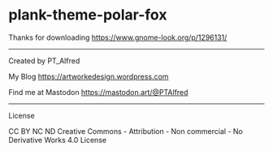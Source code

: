 # plank-theme-polar-fox
Thanks for downloading 
https://www.gnome-look.org/p/1296131/

-----------------------------------------

Created	by 
PT_Alfred


My Blog
https://artworkedesign.wordpress.com

Find me at Mastodon
https://mastodon.art/@PTAlfred

-----------------------------------------

License

CC BY NC ND
Creative Commons - Attribution - Non commercial - No Derivative Works  4.0 License

